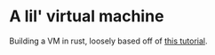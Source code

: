 # A lil' virtual machine

Building a VM in rust, loosely based off of [this tutorial](https://blog.subnetzero.io/post/building-language-vm-part-01/).